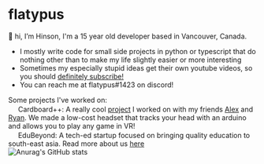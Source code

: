 # flatypus

👋 hi, I’m Hinson, I'm a 15 year old developer based in Vancouver, Canada. 
* I mostly write code for small side projects in python or typescript that do nothing other than to make my life slightly easier or more interesting
* Sometimes my especially stupid ideas get their own youtube videos, so you should [definitely subscribe!](https://youtube.com/flatypus)
* You can reach me at flatypus#1423 on discord!

Some projects I've worked on: <br>
[<img src='https://www.youtube.com/s/desktop/7449ebf7/img/favicon_32x32.png' width='16px'/>](https://www.youtube.com/watch?v=KP3yoWUXz70) Cardboard++: A really cool [project](https://github.com/nuggetbucket54/moneymoneyvr) I worked on with my friends [Alex](https://github.com/alexng353) and [Ryan](https://github.com/nuggetbucket54). We made a low-cost headset that tracks your head with an arduino and allows you to play any game in VR! <br>
[<img src='https://www.edubeyond.dev/index/logo.png' width='16px'/>](https://edubeyond.dev) EduBeyond: A tech-ed startup focused on bringing quality education to south-east asia. Read more about us [here](https://edubeyond.dev)<br>
![Anurag's GitHub stats](https://github-readme-stats.vercel.app/api?username=flatypus&show_icons=true&theme=radical)

